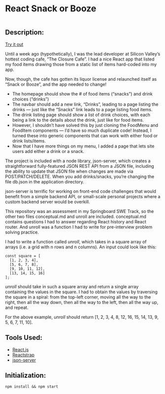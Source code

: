 # React Snack or Booze 

<img src='./public/snack-or-booze.png' alt=''>

## Description: 

[Try it out](https://pasha-log.github.io/react-2-assessment/)

Until a week ago (hypothetically), I was the lead developer at Silicon Valley’s hottest coding cafe, “The Closure Cafe”. I had a nice React app that listed my food items drawing those from a static list of items hard-coded into my app.

Now, though, the cafe has gotten its liquor license and relaunched itself as “Snack or Booze”, and the app needed to change!

* The homepage should show the # of food items (“snacks”) and drink choices (“drinks”)
* The navbar should add a new link, “Drinks”, leading to a page listing the drinks — just like the “Snacks” link leads to a page listing food items.
* The drink listing page should show a list of drink choices, with each being a link to the details about the drink, just like for food items.
* However, I shouldn’t have solved this by just cloning the FoodMenu and FoodItem components — I’d have so much duplicate code! Instead, I turned these into generic components that can work with either food or drink lists/items.
* Now that I have more things on my menu, I added a page that lets site users add either a drink or a snack.

The project is included with a node library, json-server, which creates a straightforward fully-featured JSON REST API from a JSON file, including the ability to update that JSON file when changes are made via POST/PATCH/DELETE. When you add drinks/snacks, you’re changing the file db.json in the application directory.

json-server is terrific for working on front-end code challenges that would benefit from a simple backend API, or small-scale personal projects where a custom backend server would be overkill.

This repository was an assessment in my Springboard SWE Track, so the other two files conceptual.md and unroll are included. conceptual.md contains questions I had to answer regarding React history and React router. And unroll was a function I had to write for pre-interview problem solving practice. 

I had to write a function called *unroll*, which takes in a square array of arrays (i.e. a grid with n rows and n columns). An input could look like this:

```
const square = [
  [1, 2, 3, 4],
  [5, 6, 7, 8],
  [9, 10, 11, 12],
  [13, 14, 15, 16]
];
```

*unroll* should take in such a square array and return a single array containing the values in the square. I had to obtain the values by traversing the square in a spiral: from the top-left corner, moving all the way to the right, then all the way down, then all the way to the left, then all the way up, and repeat.

For the above example, *unroll* should return [1, 2, 3, 4, 8, 12, 16, 15, 14, 13, 9, 5, 6, 7, 11, 10].

## Tools Used: 

* [React.js](https://reactjs.org/)
* [Reactstrap](https://reactstrap.github.io/?path=/docs/home-installation--page)
* [json-server](https://github.com/typicode/json-server)

## Initialization:

```
npm install && npm start
```
